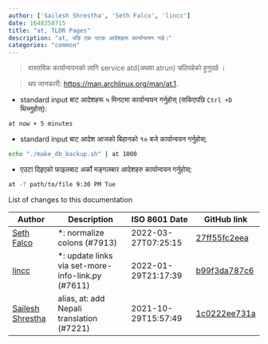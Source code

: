 ```yaml
---
author: ['Sailesh Shrestha', 'Seth Falco', 'lincc']
date: 1648358715
title: "at, TLDR Pages"
description: "at, पछि एक पटक आदेशहरू कार्यान्वयन गर्छ।"
categories: "common"
---
```

> वास्तविक कार्यान्वयनको लागि service atd(अथवा atrun) चलिरहेको हुनुपर्छ ।

> थप जानकारी: <https://man.archlinux.org/man/at.1>.

- standard input बाट आदेशहरू ५ मिनटमा कार्यान्वयन गर्नुहोस् (सकिएपछि `Ctrl +D` थिच्नुहोस्):

```bash
at now + 5 minutes
```

- standard input बाट आदेश आजको बिहानको १० बजे कार्यान्वयन गर्नुहोस्:

```bash
echo "./make_db_backup.sh" | at 1000
```

- एउटा दिइएको फाइलबाट अर्को मङ्गलबार आदेशहरु कार्यान्वयन गर्नुहोस्:

```bash
at -f path/to/file 9:30 PM Tue
```
List of changes to this documentation


Author | Description | ISO 8601 Date | GitHub link
------|-----|-----|-----
[Seth Falco](mailto:seth@falco.fun) | *: normalize colons (#7913) | 2022-03-27T07:25:15 | [27ff55fc2eea](https://github.com/tldr-pages/tldr/commit/27ff55fc2eea445eb5216c3b1d934960539fc024)
[lincc](mailto:46962923+blueskyson@users.noreply.github.com) | *: update links via set-more-info-link.py (#7611) | 2022-01-29T21:17:39 | [b99f3da787c6](https://github.com/tldr-pages/tldr/commit/b99f3da787c6f43a545b9cb5ebd8265b1367fbc4)
[Sailesh Shrestha](mailto:34860977+werewolf-65@users.noreply.github.com) | alias, at: add Nepali translation (#7221) | 2021-10-29T15:57:49 | [1c0222ee731a](https://github.com/tldr-pages/tldr/commit/1c0222ee731a4ac7fcdd3b139c6c234324609e2e)

